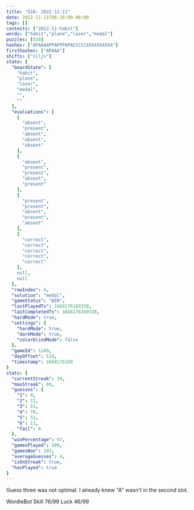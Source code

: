 ```yaml
---
title: "510: 2022-11-11"
date: 2022-11-11T06:16:09-08:00
tags: []
contests: ["2022-11-habit"]
words: ["habit","plane","laser","medal"]
puzzles: [510]
hashes: ["APAAAAPPAPPPAPACCCCCXXXXXXXXXX"]
firsthashes: ["APAAA"]
shifts: ["slljv"]
state: {
  "boardState": [
    "habit",
    "plane",
    "laser",
    "medal",
    "",
    ""
  ],
  "evaluations": [
    [
      "absent",
      "present",
      "absent",
      "absent",
      "absent"
    ],
    [
      "absent",
      "present",
      "present",
      "absent",
      "present"
    ],
    [
      "present",
      "present",
      "absent",
      "present",
      "absent"
    ],
    [
      "correct",
      "correct",
      "correct",
      "correct",
      "correct"
    ],
    null,
    null
  ],
  "rowIndex": 4,
  "solution": "medal",
  "gameStatus": "WIN",
  "lastPlayedTs": 1668176169338,
  "lastCompletedTs": 1668176169338,
  "hardMode": true,
  "settings": {
    "hardMode": true,
    "darkMode": true,
    "colorblindMode": false
  },
  "gameId": 1249,
  "dayOffset": 510,
  "timestamp": 1668176169
}
stats: {
  "currentStreak": 19,
  "maxStreak": 69,
  "guesses": {
    "1": 0,
    "2": 12,
    "3": 51,
    "4": 78,
    "5": 51,
    "6": 11,
    "fail": 6
  },
  "winPercentage": 97,
  "gamesPlayed": 209,
  "gamesWon": 203,
  "averageGuesses": 4,
  "isOnStreak": true,
  "hasPlayed": true
}
---
```

<!-- more -->
Guess three was not optimal. I already knew "A" wasn't in the second slot. 

WordleBot
Skill 76/99
Luck 46/99
